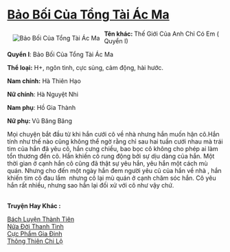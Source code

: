 <a href="https://utruyen.com/bao-boi-cua-tong-tai-ac-ma/17576/" title="Bảo Bối Của Tổng Tài Ác Ma"><h1>Bảo Bối Của Tổng Tài Ác Ma</h1></a><div style="display:table"><img align="right" style="float: left; padding: 10px;" src="https://utruyen.com/images/story/200x260/bao-boi-cua-tong-tai-ac-ma.jpg" alt="Bảo Bối Của Tổng Tài Ác Ma"><b>Tên khác: </b>Thế Giới Của Anh Chỉ Có Em ( Quyển I)<p></p><b>Quyển I</b>: Bảo Bối Của Tổng Tài Ác Ma<p></p><b>Thể loại:</b> H+, ngôn tình, cực sủng, cảm động, hài hước.<p></p><b>Nam chính:</b> Hà Thiên Hạo <p></p><b>Nữ chính</b>: Hà Nguyệt Nhi<p></p><b>Nam phụ</b>: Hồ Gia Thành<p></p><b>Nữ phụ: </b>Vũ Băng Băng<p></p>Mọi chuyện bắt đầu từ khi hắn cưới cô về nhà nhưng hắn muốn hận cô.Hắn tính như thế nào cũng không thể ngờ rằng chỉ sau hai tuần cưới nhau mà trái tim của hắn đã yêu cô, hắn cưng chiều, bao bọc cô không cho phép ai làm tổn thương đến cô. Hắn khiến cô rung động bởi sự dịu dàng của hắn. Một thời gian ở cạnh hắn cô cũng đã thật sự yêu hắn, yêu hắn một cách mù quán. Nhưng cho đến một ngày hắn đem người yêu cũ của hắn về nhà , hắn khiến tim cô đau lắm  nhưng cô lại mù quán ở cạnh chăm sóc hắn. Cô yêu hắn rất nhiều, nhưng sao hắn lại đối xử với cô như vậy chứ.</div><p><br><b>Truyện Hay Khác :</b></p><a href="https://utruyen.com/bach-luyen-thanh-tien/4564/" alt="Bách Luyện Thành Tiên">Bách Luyện Thành Tiên</a><br/><a href="https://github.com/quanluxury/truyenhot/tree/master/truyenhay/16584/" alt="Nửa Đời Thanh Tình">Nửa Đời Thanh Tình</a><br/><a href="https://truyenhot2020.wordpress.com/2019/12/11/cuc-pham-gia-dinh/" alt="Cực Phẩm Gia Đinh">Cực Phẩm Gia Đinh</a><br/><a href="https://github.com/quanluxury/truyenhot/tree/master/truyenhay/340/" alt="Thông Thiên Chi Lộ">Thông Thiên Chi Lộ</a><br/>